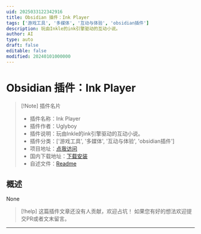 ```yaml
---
uid: 2025033122342916
title: Obsidian 插件：Ink Player
tags: ['游戏工具', '多媒体', '互动与体验', 'obsidian插件']
description: 玩由Inkle的ink引擎驱动的互动小说。
author: AI
type: auto
draft: false
editable: false
modified: 20240101000000
---
```


# Obsidian 插件：Ink Player

> [!Note] 插件名片
> - 插件名称：Ink Player
> - 插件作者：Uglyboy
> - 插件说明：玩由Inkle的ink引擎驱动的互动小说。
> - 插件分类：['游戏工具', '多媒体', '互动与体验', 'obsidian插件']
> - 项目地址：[点我访问](https://github.com/uglyboy-tl/obsidian-ink-player)
> - 国内下载地址：[下载安装](https://pkmer.cn/products/plugin/pluginMarket/?ink-player)
> - 自述文件：[Readme](https://ghproxy.net/https://raw.githubusercontent.com/uglyboy-tl/obsidian-ink-player/master/README.md)



## 概述

None


> [!help] 
> 这篇插件文章还没有人贡献，欢迎占坑！
> 如果您有好的想法欢迎提交PR或者文末留言。
> 

---



